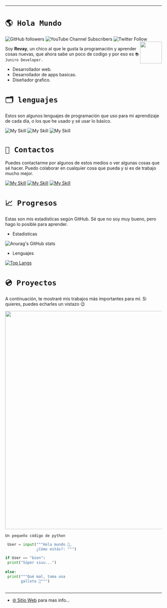 
---
# ``🌎 Hola Mundo``
![GitHub followers](https://img.shields.io/github/followers/revay3d?style=social) ![YouTube Channel Subscribers](https://img.shields.io/youtube/channel/subscribers/UCE7NWSOlaZ4IOXfIuBip_kQ) ![Twitter Follow](https://img.shields.io/twitter/follow/revayDev?style=social) <img align='right' src="https://i.ibb.co/zr4fNfh/Iz6o-UDs-AAAAASUVORK5-CYII.png" width="70">

Soy **Revay**, un chico al que le gusta la programación y aprender cosas nuevas, que ahora sabe un poco de codigo y por eso es ``📚 Juniro Developer.``

* Desarrollador web.
* Desarrollador de apps basicas.
* Diseñador grafico.

# ``🗂 lenguajes``
Estos son algunos lenguajes de programación que uso para mi aprendizaje de cada día, o los que he usado y sé usar lo básico.

![My Skill](https://skillicons.dev/icons?i=py) ![My Skill](https://skillicons.dev/icons?i=html) ![My Skill](https://skillicons.dev/icons?i=css) 

# ``📣 Contactos``
Puedes contactarme por algunos de estos medios o ver algunas cosas que sé hacer. Puedo colaborar en cualquier cosa que pueda y si es de trabajo mucho mejor.

[![My Skill](https://skillicons.dev/icons?i=discord)](https://discord.com/users/1066481602403766313) [![My Skill](https://skillicons.dev/icons?i=twitter)](https://twitter.com/revayDev?s=09) [![My Skill](https://skillicons.dev/icons?i=github)](https://github.com/Revay3d) 

# ``📈 Progresos``
Estas son mis estadísticas según GitHub. Sé que no soy muy bueno, pero hago lo posible para aprender.

* Estadisticas

![Anurag's GitHub stats](https://github-readme-stats.vercel.app/api?username=revay3d&show_icons=true&theme=dark)

* Lenguajes

[![Top Langs](https://github-readme-stats.vercel.app/api/top-langs/?username=revay3d&layout=compact)](https://github.com/revay3d/github-readme-stats)

# ``💿 Proyectos``
A continuación, te mostraré mis trabajos más importantes para mí. Si quieres, puedes echarles un vistazo 😉

<p align="center">
  <a href="https://github.com/revay3d/SafeBox">
<img src="https://opengraph.githubassets.com/<any_hash_number>/revay3d/SafeBox"  width="700">

 </a>
</p>

`Un pequeño código de python`
```Python
 User = input("""Hola mundo 👋,
              ¿Cómo estás?: """)

if User == "bien":
 print("Súper siuu...")
 
else:
 print("""Qué mal, toma una 
       galleta 🍪""")
 
```
---

* [🌐 Sitio Web](https://revaydev.neocities.org/) para mas info...
